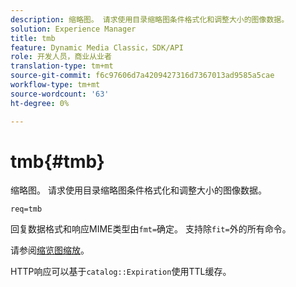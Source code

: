 ```yaml
---
description: 缩略图。 请求使用目录缩略图条件格式化和调整大小的图像数据。
solution: Experience Manager
title: tmb
feature: Dynamic Media Classic，SDK/API
role: 开发人员，商业从业者
translation-type: tm+mt
source-git-commit: f6c97606d7a4209427316d7367013ad9585a5cae
workflow-type: tm+mt
source-wordcount: '63'
ht-degree: 0%

---
```



# tmb{#tmb}

缩略图。 请求使用目录缩略图条件格式化和调整大小的图像数据。

`req=tmb`

回复数据格式和响应MIME类型由`fmt=`确定。 支持除`fit=`外的所有命令。

请参阅[缩览图缩放](../../../../../../is-api/http-ref/image-serving-api-ref/c-http-protocol-reference/c-notes-on-server-behavior/r-thumbnail-scaling.md#reference-0f71817f721d4913b34816758d69b07f)。

HTTP响应可以基于`catalog::Expiration`使用TTL缓存。
